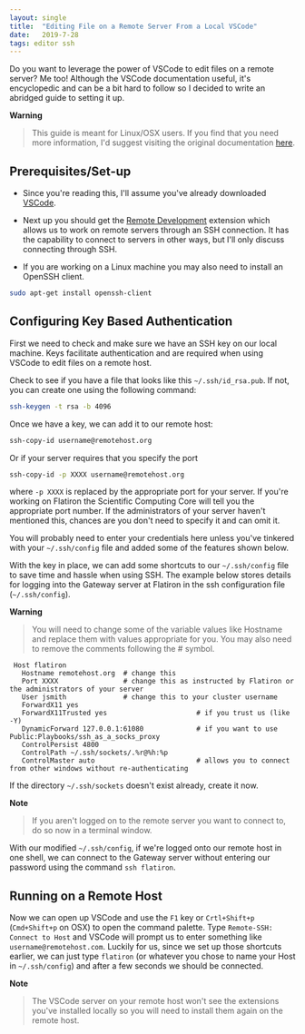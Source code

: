 ```yaml
---
layout: single
title:  "Editing File on a Remote Server From a Local VSCode"
date:   2019-7-28
tags: editor ssh
---
```


Do you want to leverage the power of VSCode to edit files on a remote server? Me too! Although the VSCode documentation useful, it's encyclopedic and can be a bit hard to follow so I decided to write an abridged guide to setting it up. 

**Warning**
> This guide is meant for Linux/OSX users.
> If you find that you need more information, I'd suggest visiting the original documentation [here](https://code.visualstudio.com/docs/remote/remote-overview).


## Prerequisites/Set-up

* Since you're reading this, I'll assume you've already downloaded [VSCode](https://code.visualstudio.com/Download).

* Next up you should get the [Remote Development](https://marketplace.visualstudio.com/items?itemName=ms-vscode-remote.vscode-remote-extensionpack) extension which allows us to work on remote servers through an SSH connection. It has the capability to connect to servers in other ways, but I'll only discuss connecting through SSH.

* If you are working on a Linux machine you may also need to install an OpenSSH client.
   
```bash
sudo apt-get install openssh-client
```

## Configuring Key Based Authentication

First we need to check and make sure we have an SSH key on our local machine. Keys facilitate authentication and are required when using VSCode to edit files on a remote host.

Check to see if you have a file that looks like this `~/.ssh/id_rsa.pub`. If not, you can create one using the following command:

```bash
ssh-keygen -t rsa -b 4096
```

Once we have a key, we can add it to our remote host:

```bash
ssh-copy-id username@remotehost.org
```

Or if your server requires that you specify the port

```bash
ssh-copy-id -p XXXX username@remotehost.org
```

where `-p XXXX` is replaced by the appropriate port for your server. If you're working on Flatiron the Scientific Computing Core will tell you the appropriate port number. If the administrators of your server haven't mentioned this, chances are you don't need to specify it and can omit it.

You will probably need to enter your credentials here unless you've tinkered with your `~/.ssh/config` file and added some of the features shown below.

With the key in place, we can add some shortcuts to our `~/.ssh/config` file to save time and hassle when using SSH. The example below stores details for logging into the Gateway server at Flatiron in the ssh configuration file (`~/.ssh/config`).

**Warning**
> You will need to change some of the variable values like Hostname and replace them with values appropriate for you. 
> You may also need to remove the comments following the # symbol.

```
 Host flatiron
   Hostname remotehost.org  # change this
   Port XXXX                # change this as instructed by Flatiron or the administrators of your server
   User jsmith              # change this to your cluster username
   ForwardX11 yes
   ForwardX11Trusted yes                      # if you trust us (like -Y)
   DynamicForward 127.0.0.1:61080             # if you want to use Public:Playbooks/ssh_as_a_socks_proxy
   ControlPersist 4800
   ControlPath ~/.ssh/sockets/.%r@%h:%p
   ControlMaster auto                         # allows you to connect from other windows without re-authenticating
```
If the directory `~/.ssh/sockets` doesn't exist already, create it now.

**Note**
>If you aren't logged on to the remote server you want to connect to, do so now in a terminal window.

With our modified `~/.ssh/config`, if we're logged onto our remote host in one shell, we can connect to the Gateway server without entering our password using the command `ssh flatiron`.

## Running on a Remote Host

Now we can open up VSCode and use the `F1` key or `Crtl+Shift+p` (`Cmd+Shift+p` on OSX) to open the command palette. Type `Remote-SSH: Connect to Host` and VSCode will prompt us to enter something like `username@remotehost.com`. Luckily for us, since we set up those shortcuts earlier, we can just type `flatiron` (or whatever you chose to name your Host in `~/.ssh/config`) and after a few seconds we should be connected. 

**Note**
>The VSCode server on your remote host won't see the extensions you've installed locally so you will need to install them again on the remote host.